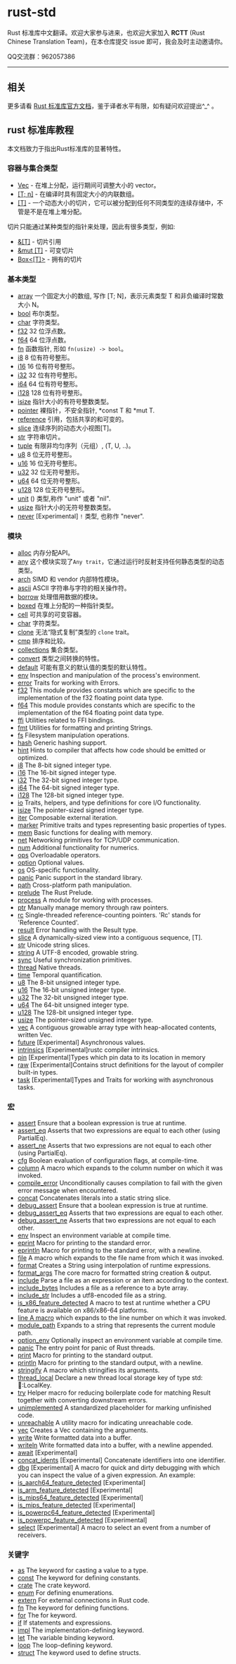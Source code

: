 # rust-std

Rust 标准库中文翻译。欢迎大家参与进来，也欢迎大家加入 **RCTT** (Rust Chinese Translation Team)，在本仓库提交 issue 即可，我会及时主动邀请你。

QQ交流群：962057386

---

## 相关

更多请看 [Rust 标准库官方文档](https://doc.rust-lang.org/std/)，鉴于译者水平有限，如有疑问欢迎提出^_^ 。

## rust 标准库教程

本文档致力于指出Rust标准库的显著特性。

### 容器与集合类型


- [Vec<T>]() - 在堆上分配，运行期间可调整大小的 vector。
- [[T; n]]() - 在编译时具有固定大小的内联数组。
- [[T]]() - 一个动态大小的切片，它可以被分配到任何不同类型的连续存储中，不管是不是在堆上堆分配。

切片只能通过某种类型的指针来处理，因此有很多类型，例如:

- [&[T]]() - 切片引用
- [&mut [T]]() - 可变切片
- [Box<[T]>]() - 拥有的切片

### 基本类型

- [array]()	   一个固定大小的数组, 写作 [T; N]，表示元素类型 T 和非负编译时常数大小 N。
- [bool]() 	    布尔类型。
- [char]() 	    字符类型。
- [f32]() 	    32 位浮点数。
- [f64]()     	64 位浮点数。
- [fn]()      	函数指针, 形如 `fn(usize) -> bool`。
- [i8]() 	    8 位有符号整形。
- [i16]() 	    16 位有符号整形。
- [i32]()     	32 位有符号整形。
- [i64]()     	64 位有符号整形。
- [i128]()    	128 位有符号整形。
- [isize]()       指针大小的有符号整数类型。
- [pointer]() 	裸指针，不安全指针, *const T 和 *mut T.
- [reference]()   引用，包括共享的和可变的。
- [slice]() 连续序列的动态大小视图[T]。
- [str]() 	   字符串切片。
- [tuple]()       有限非均匀序列（元组）, (T, U, ..)。
- [u8]() 	    8 位无符号整形。
- [u16]() 	    16 位无符号整形。
- [u32]() 	    32 位无符号整形。
- [u64]() 	    64 位无符号整形。
- [u128]() 	    128 位无符号整形。
- [unit]()      () 类型,称作 "unit" 或者 "nil".
- [usize]()       指针大小的无符号整数类型。
- [never]() 	    [Experimental] `!` 类型, 也称作 "never".

### 模块

- [alloc]() 内存分配API。
- [any]() 这个模块实现了`Any trait`，它通过运行时反射支持任何静态类型的动态类型。
- [arch]() SIMD 和 vendor 内部特性模块。
- [ascii]()  ASCII 字符串与字符的相关操作符。
- [borrow]() 处理借用数据的模块。
- [boxed]() 在堆上分配的一种指针类型。
- [cell]() 可共享的可变容器。
- [char]() 字符类型。
- [clone]() 无法“隐式复制”类型的 `clone` trait。
- [cmp]() 	排序和比较。
- [collections]() 	集合类型。
- [convert]() 	类型之间转换的特性。
- [default]() 可能有意义的默认值的类型的默认特性。
- [env]() 	Inspection and manipulation of the process's environment.
- [error]() 	Traits for working with Errors.
- [f32]() 	This module provides constants which are specific to the implementation of the f32 floating point data type.
- [f64]() 	This module provides constants which are specific to the implementation of the f64 floating point data type.
- [ffi]() 	Utilities related to FFI bindings.
- [fmt]() 	Utilities for formatting and printing Strings.
- [fs]() 	Filesystem manipulation operations.
- [hash]() 	Generic hashing support.
- [hint]() 	Hints to compiler that affects how code should be emitted or optimized.
- [i8]() 	The 8-bit signed integer type.
- [i16]() 	The 16-bit signed integer type.
- [i32]() 	The 32-bit signed integer type.
- [i64]() 	The 64-bit signed integer type.
- [i128]() 	The 128-bit signed integer type.
- [io]() 	Traits, helpers, and type definitions for core I/O functionality.
- [isize]() 	The pointer-sized signed integer type.
- [iter]() 	Composable external iteration.
- [marker]() 	Primitive traits and types representing basic properties of types.
- [mem]() 	Basic functions for dealing with memory.
- [net]() 	Networking primitives for TCP/UDP communication.
- [num]() 	Additional functionality for numerics.
- [ops]() 	Overloadable operators.
- [option]() 	Optional values.
- [os]() 	OS-specific functionality.
- [panic]() Panic support in the standard library.
- [path]() Cross-platform path manipulation.
- [prelude]() 	The Rust Prelude.
- [process]() 	A module for working with processes.
- [ptr]() 	Manually manage memory through raw pointers.
- [rc]() 	Single-threaded reference-counting pointers. 'Rc' stands for 'Reference Counted'.
- [result]() 	Error handling with the Result type.
- [slice]() 	A dynamically-sized view into a contiguous sequence, [T].
- [str]() 	Unicode string slices.
- [string]() 	A UTF-8 encoded, growable string.
- [sync]() 	Useful synchronization primitives.
- [thread]() 	Native threads.
- [time]() 	Temporal quantification.
- [u8]() 	The 8-bit unsigned integer type.
- [u16]() 	The 16-bit unsigned integer type.
- [u32]() 	The 32-bit unsigned integer type.
- [u64]() 	The 64-bit unsigned integer type.
- [u128]() 	The 128-bit unsigned integer type.
- [usize]() 	The pointer-sized unsigned integer type.
- [vec]() 	A contiguous growable array type with heap-allocated contents, written Vec<T>.
- [future]() 	[Experimental] Asynchronous values.
- [intrinsics]() 	[Experimental]rustc compiler intrinsics.
- [pin]() 	[Experimental]Types which pin data to its location in memory
- [raw]() 	[Experimental]Contains struct definitions for the layout of compiler built-in types.
- [task]() 	[Experimental]Types and Traits for working with asynchronous tasks.

### 宏

- [assert]()	Ensure that a boolean expression is true at runtime.
- [assert_eq]()	Asserts that two expressions are equal to each other (using PartialEq).
- [assert_ne]()	Asserts that two expressions are not equal to each other (using PartialEq).
- [cfg]()	Boolean evaluation of configuration flags, at compile-time.
- [column]()	A macro which expands to the column number on which it was invoked.
- [compile_error]()	Unconditionally causes compilation to fail with the given error message when encountered.
- [concat]()	Concatenates literals into a static string slice.
- [debug_assert]()	Ensure that a boolean expression is true at runtime.
- [debug_assert_eq]()	Asserts that two expressions are equal to each other.
- [debug_assert_ne]()	Asserts that two expressions are not equal to each other.
- [env]()	Inspect an environment variable at compile time.
- [eprint]()	Macro for printing to the standard error.
- [eprintln]()	Macro for printing to the standard error, with a newline.
- [file]()	A macro which expands to the file name from which it was invoked.
- [format]()	Creates a String using interpolation of runtime expressions.
- [format_args]()	The core macro for formatted string creation & output.
- [include]()	Parse a file as an expression or an item according to the context.
- [include_bytes]()	Includes a file as a reference to a byte array.
- [include_str]()	Includes a utf8-encoded file as a string.
- [is_x86_feature_detected]()	A macro to test at runtime whether a CPU feature is available on x86/x86-64 platforms.
- [line	A macro]() which expands to the line number on which it was invoked.
- [module_path]()	Expands to a string that represents the current module path.
- [option_env]()	Optionally inspect an environment variable at compile time.
- [panic]()	The entry point for panic of Rust threads.
- [print]()	Macro for printing to the standard output.
- [println]()	Macro for printing to the standard output, with a newline.
- [stringify]()	A macro which stringifies its arguments.
- [thread_local]()	Declare a new thread local storage key of type std::thread::LocalKey.
- [try]()	Helper macro for reducing boilerplate code for matching Result together with converting downstream errors.
- [unimplemented]()	A standardized placeholder for marking unfinished code.
- [unreachable]()	A utility macro for indicating unreachable code.
- [vec]()	Creates a Vec containing the arguments.
- [write]()	Write formatted data into a buffer.
- [writeln]()	Write formatted data into a buffer, with a newline appended.
- [await]()	[Experimental]
- [concat_idents]()	[Experimental] Concatenate identifiers into one identifier.
- [dbg]()	[Experimental] A macro for quick and dirty debugging with which you can inspect the value of a given expression. An example:
- [is_aarch64_feature_detected]()	[Experimental]
- [is_arm_feature_detected]()	[Experimental]
- [is_mips64_feature_detected]()	[Experimental]
- [is_mips_feature_detected]()	[Experimental]
- [is_powerpc64_feature_detected]()	[Experimental]
- [is_powerpc_feature_detected]()	[Experimental]
- [select]()	[Experimental] A macro to select an event from a number of receivers.

### 关键字

- [as]()	The keyword for casting a value to a type.
- [const]()	The keyword for defining constants.
- [crate]()	The crate keyword.
- [enum]()	For defining enumerations.
- [extern]()	For external connections in Rust code.
- [fn]()	The keyword for defining functions.
- [for]()	The for keyword.
- [if]()	If statements and expressions.
- [impl]()	The implementation-defining keyword.
- [let]()	The variable binding keyword.
- [loop]()	The loop-defining keyword.
- [struct]()	The keyword used to define structs.